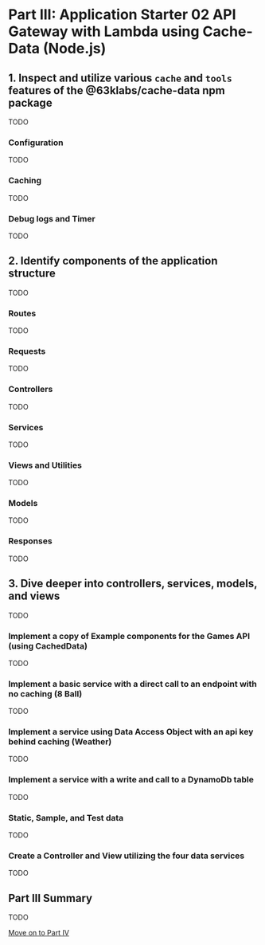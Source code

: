 # Part III: Application Starter 02 API Gateway with Lambda using Cache-Data (Node.js)

## 1. Inspect and utilize various `cache` and `tools` features of the @63klabs/cache-data npm package

TODO

### Configuration

TODO

### Caching

TODO

### Debug logs and Timer

TODO

## 2. Identify components of the application structure

TODO

### Routes

TODO

### Requests

TODO

### Controllers

TODO

### Services

TODO

### Views and Utilities

TODO

### Models

TODO

### Responses

TODO

## 3. Dive deeper into controllers, services, models, and views

TODO

### Implement a copy of Example components for the Games API (using CachedData)

TODO

### Implement a basic service with a direct call to an endpoint with no caching (8 Ball)

TODO

### Implement a service using Data Access Object with an api key behind caching (Weather)

TODO

### Implement a service with a write and call to a DynamoDb table

TODO

### Static, Sample, and Test data

TODO

### Create a Controller and View utilizing the four data services

TODO

## Part III Summary

TODO

[Move on to Part IV](./part-04.md)